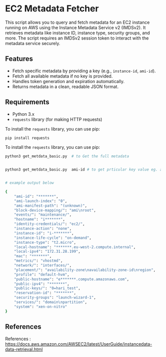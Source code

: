 # EC2 Metadata Fetcher

This script allows you to query and fetch metadata for an EC2 instance running on AWS using the Instance Metadata Service v2 (IMDSv2). It retrieves metadata like instance ID, instance type, security groups, and more. The script requires an IMDSv2 session token to interact with the metadata service securely.

## Features

- Fetch specific metadata by providing a key (e.g., `instance-id`, `ami-id`).
- Fetch all available metadata if no key is provided.
- Handles token generation and expiration automatically.
- Returns metadata in a clean, readable JSON format.
  
## Requirements

- Python 3.x
- `requests` library (for making HTTP requests)


To install the `requests` library, you can use pip:

```bash
pip install requests
```

To install the `requests` library, you can use pip:

```bash
python3 get_metdata_basic.py  # to Get the full metadata 


python3 get_metdata_basic.py  ami-id # to get prticular key value eg. ami-id


# example output below

{
    "ami-id": "*******",
    "ami-launch-index": "0",
    "ami-manifest-path": "(unknown)",
    "block-device-mapping/": "ami\nroot",
    "events/": "maintenance/",
    "hostname": "i*******",
    "identity-credentials/": "ec2/",
    "instance-action": "none",
    "instance-id": "i-*******",
    "instance-life-cycle": "on-demand",
    "instance-type": "t2.micro",
    "local-hostname": "*******.eu-west-2.compute.internal",
    "local-ipv4": "172.31.28.199",
    "mac": "*******",
    "metrics/": "vhostmd",
    "network/": "interfaces/",
    "placement/": "availability-zone\navailability-zone-id\nregion",
    "profile": "default-hvm",
    "public-hostname": "e*******.compute.amazonaws.com",
    "public-ipv4": "*******",
    "public-keys/": "0=hari_test",
    "reservation-id": "*******",
    "security-groups": "launch-wizard-1",
    "services/": "domain\npartition",
    "system": "xen-on-nitro"
}
```



## References

References : https://docs.aws.amazon.com/AWSEC2/latest/UserGuide/instancedata-data-retrieval.html
